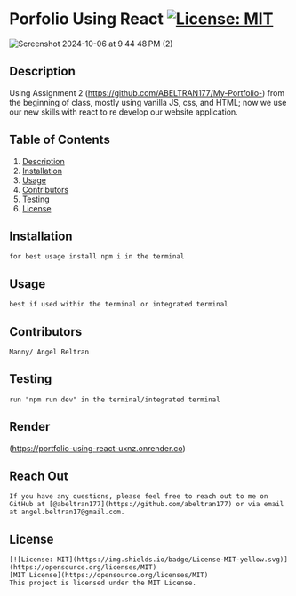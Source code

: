 # Porfolio Using React [![License: MIT](https://img.shields.io/badge/License-MIT-yellow.svg)](https://opensource.org/licenses/MIT)

![Screenshot 2024-10-06 at 9 44 48 PM (2)](https://github.com/user-attachments/assets/3d96efb4-cb16-4ef7-8964-3af998d82bf8)

  ## Description
  Using Assignment 2 (https://github.com/ABELTRAN177/My-Portfolio-) from the beginning of class, mostly using vanilla JS, css, and HTML; now we use our new skills with react to re develop our website application. 
  
  ## Table of Contents
  1. [Description](#description)
  2. [Installation](#installation)
  3. [Usage](#usage)
  4. [Contributors](#contributors)
  5. [Testing](#testing)
  6. [License](#license)

  ## Installation
    for best usage install npm i in the terminal
    
  ## Usage
    best if used within the terminal or integrated terminal 
    
  ## Contributors
    Manny/ Angel Beltran 
  
  ## Testing
    run "npm run dev" in the terminal/integrated terminal 

  ## Render
  (https://portfolio-using-react-uxnz.onrender.co)
  ## Reach Out
    If you have any questions, please feel free to reach out to me on GitHub at [@abeltran177](https://github.com/abeltran177) or via email at angel.beltran17@gmail.com.
  
  ## License
    [![License: MIT](https://img.shields.io/badge/License-MIT-yellow.svg)](https://opensource.org/licenses/MIT) 
    [MIT License](https://opensource.org/licenses/MIT)
    This project is licensed under the MIT License.
    
